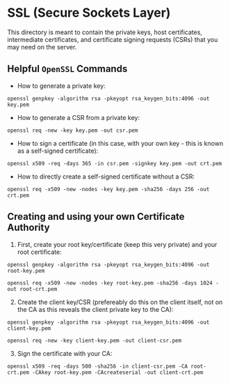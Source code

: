 # SSL (Secure Sockets Layer)

This directory is meant to contain the private keys, host certificates, intermediate certificates, and certificate signing requests (CSRs) that you may need on the server.

## Helpful `OpenSSL` Commands

 - How to generate a private key:

`openssl genpkey -algorithm rsa -pkeyopt rsa_keygen_bits:4096 -out key.pem`

 - How to generate a CSR from a private key:

`openssl req -new -key key.pem -out csr.pem`

 - How to sign a certificate (in this case, with your own key - this is known as a self-signed certificate):

`openssl x509 -req -days 365 -in csr.pem -signkey key.pem -out crt.pem`

 - How to directly create a self-signed certificate without a CSR:
 
`openssl req -x509 -new -nodes -key key.pem -sha256 -days 256 -out crt.pem`

## Creating and using your own Certificate Authority

 1. First, create your root key/certificate (keep this very private) and your root certificate:

`openssl genpkey -algorithm rsa -pkeyopt rsa_keygen_bits:4096 -out root-key.pem`

`openssl req -x509 -new -nodes -key root-key.pem -sha256 -days 1024 -out root-crt.pem`

 2. Create the client key/CSR (prefereably do this on the client itself, not on the CA as this reveals the client private key to the CA):

`openssl genpkey -algorithm rsa -pkeyopt rsa_keygen_bits:4096 -out client-key.pem`

`openssl req -new -key client-key.pem -out client-csr.pem`

 3. Sign the certificate with your CA:

`openssl x509 -req -days 500 -sha256 -in client-csr.pem -CA root-crt.pem -CAkey root-key.pem -CAcreateserial -out client-crt.pem`
